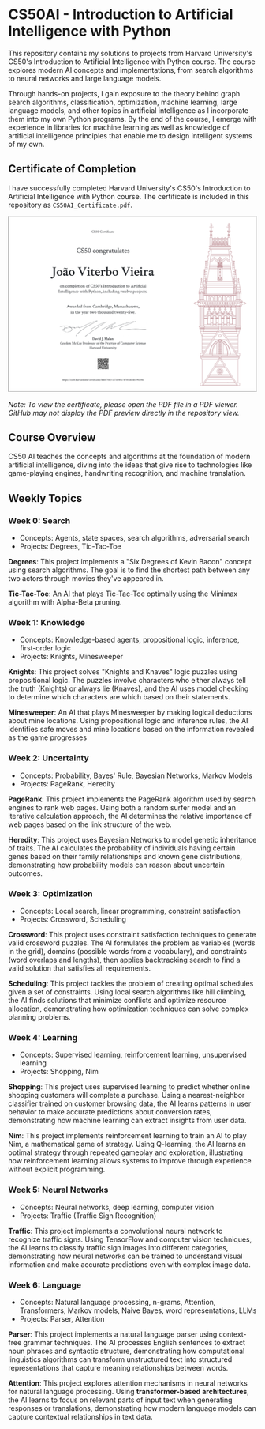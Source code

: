 # CS50AI - Introduction to Artificial Intelligence with Python

This repository contains my solutions to projects from Harvard University's CS50's Introduction to Artificial Intelligence with Python course. The course explores modern AI concepts and implementations, from search algorithms to neural networks and large language models. 

Through hands-on projects, I gain exposure to the theory behind graph search algorithms, classification, optimization, machine learning, large language models, and other topics in artificial intelligence as I incorporate them into my own Python programs. By the end of the course, I emerge with experience in libraries for machine learning as well as knowledge of artificial intelligence principles that enable me to design intelligent systems of my own.

## Certificate of Completion

I have successfully completed Harvard University's CS50's Introduction to Artificial Intelligence with Python course. The certificate is included in this repository as `CS50AI_Certificate.pdf`.

![CS50 AI Certificate](CS50AI_Certificate.png)

*Note: To view the certificate, please open the PDF file in a PDF viewer. GitHub may not display the PDF preview directly in the repository view.*


## Course Overview

CS50 AI teaches the concepts and algorithms at the foundation of modern artificial intelligence, diving into the ideas that give rise to technologies like game-playing engines, handwriting recognition, and machine translation.

## Weekly Topics

### Week 0: Search
- Concepts: Agents, state spaces, search algorithms, adversarial search
- Projects: Degrees, Tic-Tac-Toe

**Degrees**: This project implements a "Six Degrees of Kevin Bacon" concept using search algorithms. The goal is to find the shortest path between any two actors through movies they've appeared in. 

**Tic-Tac-Toe**: An AI that plays Tic-Tac-Toe optimally using the Minimax algorithm with Alpha-Beta pruning.

### Week 1: Knowledge
- Concepts: Knowledge-based agents, propositional logic, inference, first-order logic
- Projects: Knights, Minesweeper

**Knights**: This project solves "Knights and Knaves" logic puzzles using propositional logic. The puzzles involve characters who either always tell the truth (Knights) or always lie (Knaves), and the AI uses model checking to determine which characters are which based on their statements.

**Minesweeper**: An AI that plays Minesweeper by making logical deductions about mine locations. Using propositional logic and inference rules, the AI identifies safe moves and mine locations based on the information revealed as the game progresses

### Week 2: Uncertainty
- Concepts: Probability, Bayes' Rule, Bayesian Networks, Markov Models
- Projects: PageRank, Heredity

**PageRank**: This project implements the PageRank algorithm used by search engines to rank web pages. Using both a random surfer model and an iterative calculation approach, the AI determines the relative importance of web pages based on the link structure of the web.

**Heredity**: This project uses Bayesian Networks to model genetic inheritance of traits. The AI calculates the probability of individuals having certain genes based on their family relationships and known gene distributions, demonstrating how probability models can reason about uncertain outcomes.

### Week 3: Optimization
- Concepts: Local search, linear programming, constraint satisfaction
- Projects: Crossword, Scheduling

**Crossword**: This project uses constraint satisfaction techniques to generate valid crossword puzzles. The AI formulates the problem as variables (words in the grid), domains (possible words from a vocabulary), and constraints (word overlaps and lengths), then applies backtracking search to find a valid solution that satisfies all requirements.

**Scheduling**: This project tackles the problem of creating optimal schedules given a set of constraints. Using local search algorithms like hill climbing, the AI finds solutions that minimize conflicts and optimize resource allocation, demonstrating how optimization techniques can solve complex planning problems.

### Week 4: Learning
- Concepts: Supervised learning, reinforcement learning, unsupervised learning
- Projects: Shopping, Nim

**Shopping**: This project uses supervised learning to predict whether online shopping customers will complete a purchase. Using a nearest-neighbor classifier trained on customer browsing data, the AI learns patterns in user behavior to make accurate predictions about conversion rates, demonstrating how machine learning can extract insights from user data.

**Nim**: This project implements reinforcement learning to train an AI to play Nim, a mathematical game of strategy. Using Q-learning, the AI learns an optimal strategy through repeated gameplay and exploration, illustrating how reinforcement learning allows systems to improve through experience without explicit programming.

### Week 5: Neural Networks
- Concepts: Neural networks, deep learning, computer vision
- Projects: Traffic (Traffic Sign Recognition)

**Traffic**: This project implements a convolutional neural network to recognize traffic signs. Using TensorFlow and computer vision techniques, the AI learns to classify traffic sign images into different categories, demonstrating how neural networks can be trained to understand visual information and make accurate predictions even with complex image data.

### Week 6: Language
- Concepts: Natural language processing, n-grams, Attention, Transformers, Markov models, Naive Bayes, word representations, LLMs
- Projects: Parser, Attention

**Parser**: This project implements a natural language parser using context-free grammar techniques. The AI processes English sentences to extract noun phrases and syntactic structure, demonstrating how computational linguistics algorithms can transform unstructured text into structured representations that capture meaning relationships between words.

**Attention**: This project explores attention mechanisms in neural networks for natural language processing. Using **transformer-based architectures**, the AI learns to focus on relevant parts of input text when generating responses or translations, demonstrating how modern language models can capture contextual relationships in text data.

